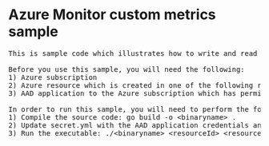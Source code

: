 # Azure Monitor custom metrics sample
<pre>
This is sample code which illustrates how to write and read custom metrics to Azure Monitor.

Before you use this sample, you will need the following:
1) Azure subscription
2) Azure resource which is created in one of the following regions (westu2, westcentralus, northeurope, westeurope, eastus, southcentralus, southeastasia)
3) AAD application to the Azure subscription which has permission to write and read custom metrics (Microsoft.Insights/metrics/*)

In order to run this sample, you will need to perform the following:
1) Compile the source code: go build -o &lt;binaryname&gt; .
2) Update secret.yml with the AAD application credentials and Azure subscription 
3) Run the executable: ./&lt;binaryname&gt; &lt;resourceId&gt; &lt;resourceRegion&gt;
</pre>
